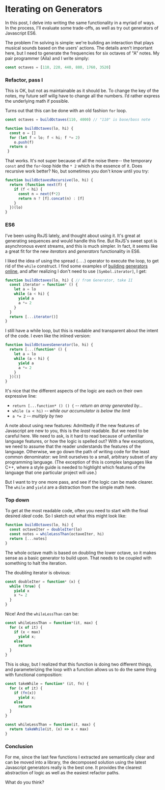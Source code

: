 # Iterating on Generators
 
 In this post, I delve into writing the same 
functionality in a 
myriad of ways. In the process, I'll evaluate some trade-offs, 
as well as try out generators of Javascript 
ES6.

The problem I'm solving is simple: we're building an
interaction that plays musical sounds based on the users' actions. The 
details aren't important here, but I need to generate the 
frequencies for six octaves of "A" notes.
My pair programmer (Aila) and I write simply:

```javascript
const octaves = [110, 220, 440, 880, 1760, 3520]
```

### Refactor, pass I

This is OK, but not as maintainable as it should be. To change the 
key of the notes, my future self willg  have to change all the 
numbers. I’d rather express the underlying math if possible. 

Turns out that this can be done with an old fashion `for` loop.

```javascript
const octaves = buildOctaves(110, 4000) // "110" is base/bass note

function buildOctaves(lo, hi) {    
  const o = []   
  for (let f = lo; f < hi; f *= 2)     
    o.push(f)   
  return o
 } 
```

That works. It's not super because of all the noise there-- the 
temporary `const` and the `for`-loop hide the `* 2` which is the 
essence of it. Does 
recursive work better? No, but sometimes you don't know until you try:

```javascript
function buildOctavesRecursive(lo, hi) {
  return (function next(f) {
    if (f < hi) {
      const n = next(f*2)
      return n ? [f].concat(n) : [f]
    }
  })(lo)
}
```

### ES6

I’ve been using RxJS lately, and thought about using it. It's great 
at generating sequences and would handle this fine. But RxJS's 
sweet spot is asynchronous event streams, and this is much simpler. 
In fact, it seems like a great fit for the new *iterators* and 
*generators* functionality in ES6.
 
I liked the idea of using the spread (`...`) operator to execute
 the loop, to get rid of the `while` construct. I find some 
 examples of [building generators online](), and after realizing 
 I don't need to use `[Symbol.iterator]`, I get:

```javascript
function buildOctaves(lo, hi) { // from Generator, take II
  const iterator = function* () {
    let a = lo
    while (a < hi) {
      yield a
      a *= 2
    }
  }
  return [...iterator()]
}
```

I still have a while loop, but this is readable and 
transparent about the intent of the 
code. I even like the inlined version:

```javascript
function buildOctavesGenerator(lo, hi) {
  return [...(function* () {
    let a = lo
    while (a < hi) {
      yield a
      a *= 2
    }
  })()]
}
```

It's nice that the different aspects of the logic are each on their own expressive line: 

  * `return [...function* () () {` -- _return an array generated by..._
  * `while (a < hi)` -- _while our accumulator is below the limit_
  * `a *= 2` -- _multiply by two_

A note about using new features: Admittedly if the new features of 
Javascript are new to you, this is the _least_ readable. But we need to be careful here. We need to 
ask, is it hard to read because of unfamiliar language features, or how
the logic is spelled out? With a few exceptions, we need to assume that
the reader understands the features of the language. Otherwise, we go down the path of writing code for the least common denominator: we limit 
ourselves to a small, arbitrary subset of 
any programming language. (The exception of this is complex languages
 like C++, where a style guide is needed to highlight which features 
 of the language that one particular project will use.)

But I want to try one more pass, and see if the logic can be made 
clearer. 
The `while` and `yield` are a distraction from the simple math here. 

### Top down

To get at the most readable code, often you need to start with the 
final desired *ideal* code. So I sketch out what this might look 
like: 

```javascript
function buildOctaves(lo, hi) {
  const octaveIter = doubleIter(lo)
  const notes = whileLessThan(octaveIter, hi)   
  return [...notes]
} 
```

The  whole octave math is based on doubling the lower octave, so 
it makes sense as a basic generator to build upon. That needs to
 be coupled with something to halt the iteration. 
 
The doubling iterator is obvious:

```javascript
const doubleIter = function* (x) {
  while (true) {
    yield x
    x *= 2
  }
}
```

Nice! And the `whileLessThan` can be:

```javascript
const whileLessThan = function*(it, max) {
  for (x of it) {
    if (x < max)
      yield x;
    else
      return
  }
}
```

This is okay, but I realized that this function is doing two 
different things, and parameterizing the loop with a function allows
us to do the same thing with functional composition:

```javascript
const takeWhile = function* (it, fn) {
  for (x of it) {
    if (fn(x))
      yield x;
    else
      return
  }
}

const whileLessThan = function(it, max) {
  return takeWhile(it, (x) => x < max)
}
```

### Conclusion

For me, since the last few functions I extracted are semantically 
clear and can be moved into a 
library, the decomposed solution using the latest Javascript 
generators really is the best one. It provides the 
clearest abstraction of logic as well as the easiest refactor paths.

What do you think?